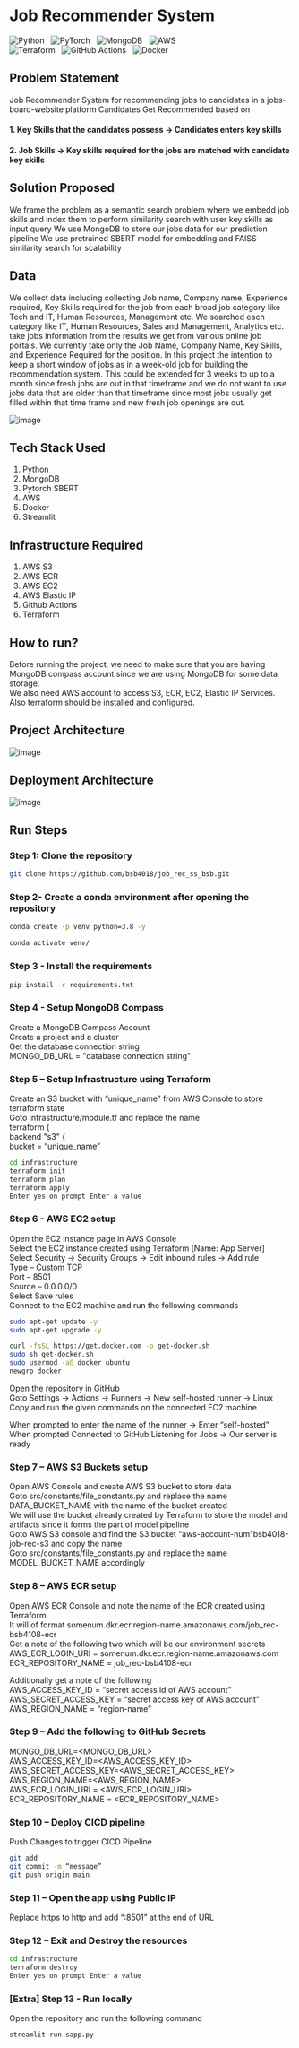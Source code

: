 # Job Recommender System

![Python](https://img.shields.io/badge/python-3670A0?style=for-the-badge&logo=python&logoColor=ffdd54) &nbsp; ![PyTorch](https://img.shields.io/badge/PyTorch-%23EE4C2C.svg?style=for-the-badge&logo=PyTorch&logoColor=white) &nbsp; ![MongoDB](https://img.shields.io/badge/MongoDB-%234ea94b.svg?style=for-the-badge&logo=mongodb&logoColor=white) &nbsp; ![AWS](https://img.shields.io/badge/AWS-%23FF9900.svg?style=for-the-badge&logo=amazon-aws&logoColor=white) &nbsp; <br> ![Terraform](https://img.shields.io/badge/terraform-%235835CC.svg?style=for-the-badge&logo=terraform&logoColor=white) &nbsp; ![GitHub Actions](https://img.shields.io/badge/github%20actions-%232671E5.svg?style=for-the-badge&logo=githubactions&logoColor=white) &nbsp; ![Docker](https://img.shields.io/badge/docker-%230db7ed.svg?style=for-the-badge&logo=docker&logoColor=white)


## Problem Statement
Job Recommender System for recommending jobs to candidates in a jobs-board-website platform
Candidates Get Recommended based on
#### 1. Key Skills that the candidates possess -> Candidates enters key skills
#### 2. Job Skills -> Key skills required for the jobs are matched with candidate key skills

## Solution Proposed
We frame the problem as a semantic search problem where we embedd job skills and index them to perform similarity search with user key skills as input query
We use MongoDB to store our jobs data for our prediction pipeline
We use pretrained SBERT model for embedding and FAISS similarity search for scalability

## Data
We collect data including collecting Job name, Company name, Experience required, Key Skills required for the job from each broad job category like Tech and IT, Human Resources, Management etc.
We searched each category like IT, Human Resources, Sales and Management, Analytics etc. take jobs information from the results we get from various online job portals. We currently take only the Job Name, Company Name, Key Skills, and Experience Required for the position. In this project the intention to keep a short window of jobs as in a week-old job for building the recommendation system.
This could be extended for 3 weeks to up to a month since fresh jobs are out in that timeframe and we do not want to use jobs data that are older than that timeframe since most jobs usually get filled within that time frame and new fresh job openings are out. 

![image](https://github.com/bsb4018/job_rec_ss_bsb/blob/main/docs/data_img.png)

## Tech Stack Used
1. Python 
2. MongoDB
3. Pytorch SBERT
4. AWS
5. Docker
6. Streamlit


## Infrastructure Required
1. AWS S3
2. AWS ECR
3. AWS EC2
4. AWS Elastic IP
5. Github Actions
6. Terraform


## How to run?
Before running the project, we need to make sure that you are having MongoDB compass account since we are using MongoDB for some data storage. <br>
We also need AWS account to access S3, ECR, EC2, Elastic IP Services. <br>
Also terraform should be installed and configured.


## Project Architecture
![image](https://github.com/bsb4018/job_rec_ss_bsb/blob/main/docs/hld.png)

## Deployment Architecture
![image](https://github.com/bsb4018/job_rec_ss_bsb/blob/main/docs/deployment.png)

## Run Steps

### Step 1: Clone the repository
```bash
git clone https://github.com/bsb4018/job_rec_ss_bsb.git
```

### Step 2- Create a conda environment after opening the repository

```bash
conda create -p venv python=3.8 -y
```

```bash
conda activate venv/
```

### Step 3 - Install the requirements
```bash
pip install -r requirements.txt
```


### Step 4 - Setup MongoDB Compass

Create a MongoDB Compass Account <br>
Create a project and a cluster <br>
Get the database connection string <br>
MONGO_DB_URL = "database connection string"


### Step 5 – Setup Infrastructure using Terraform

Create an S3 bucket with “unique_name” from AWS Console to store terraform state <br>
Goto infrastructure/module.tf and replace the name <br>
terraform { <br>
   backend "s3" { <br>
    bucket = “unique_name” <br>

```bash
cd infrastructure
terraform init
terraform plan
terraform apply
Enter yes on prompt Enter a value
```

### Step 6 - AWS EC2 setup

Open the EC2 instance page in AWS Console <br>
Select the EC2 instance created using Terraform [Name: App Server] <br>
Select Security -> Security Groups -> Edit inbound rules -> Add rule <br>
Type – Custom TCP <br>
Port – 8501 <br>
Source – 0.0.0.0/0 <br>
Select Save rules <br>
Connect to the EC2 machine and run the following commands

```bash
sudo apt-get update -y
sudo apt-get upgrade -y

curl -fsSL https://get.docker.com -o get-docker.sh
sudo sh get-docker.sh
sudo usermod -aG docker ubuntu
newgrp docker
```

Open the repository in GitHub <br>
Goto Settings -> Actions -> Runners -> New self-hosted runner -> Linux <br>
Copy and run the given commands on the connected EC2 machine <br>

When prompted to enter the name of the runner -> Enter “self-hosted” <br>
When prompted Connected to GitHub Listening for Jobs -> Our server is ready 


### Step 7 – AWS S3 Buckets setup

Open AWS Console and create AWS S3 bucket to store data <br>
Goto src/constants/file_constants.py and replace the name DATA_BUCKET_NAME with the name of the bucket created <br>
We will use the bucket already created by Terraform to store the model and artifacts since it forms the part of model pipeline <br>
Goto AWS S3 console and find the S3 bucket “aws-account-num”bsb4018-job-rec-s3 and copy the name <br>
Goto src/constants/file_constants.py and replace the name MODEL_BUCKET_NAME accordingly


### Step 8 – AWS ECR setup

Open AWS ECR Console and note the name of the ECR created using Terraform <br>
It will of format somenum.dkr.ecr.region-name.amazonaws.com/job_rec-bsb4108-ecr <br>
Get a note of the following two which will be our environment secrets <br>
AWS_ECR_LOGIN_URI = somenum.dkr.ecr.region-name.amazonaws.com <br>
ECR_REPOSITORY_NAME = job_rec-bsb4108-ecr <br>

Additionally get a note of the following <br>
AWS_ACCESS_KEY_ID = “secret access id of AWS account” <br>
AWS_SECRET_ACCESS_KEY = “secret access key of AWS account” <br>
AWS_REGION_NAME = “region-name”


### Step 9 – Add the following to GitHub Secrets

MONGO_DB_URL=<MONGO_DB_URL> <br>
AWS_ACCESS_KEY_ID=<AWS_ACCESS_KEY_ID> <br>
AWS_SECRET_ACCESS_KEY=<AWS_SECRET_ACCESS_KEY> <br>
AWS_REGION_NAME=<AWS_REGION_NAME> <br>
AWS_ECR_LOGIN_URI = <AWS_ECR_LOGIN_URI> <br>
ECR_REPOSITORY_NAME = <ECR_REPOSITORY_NAME> 

### Step 10 – Deploy CICD pipeline

Push Changes to trigger CICD Pipeline
```bash
git add
git commit -m “message”
git push origin main
```

### Step 11 – Open the app using Public IP
Replace https to http and add “:8501” at the end of URL


### Step 12 – Exit and Destroy the resources

```bash
cd infrastructure
terraform destroy
Enter yes on prompt Enter a value
```

### [Extra] Step 13 - Run locally
Open the repository and run the following command
```bash
streamlit run sapp.py
```